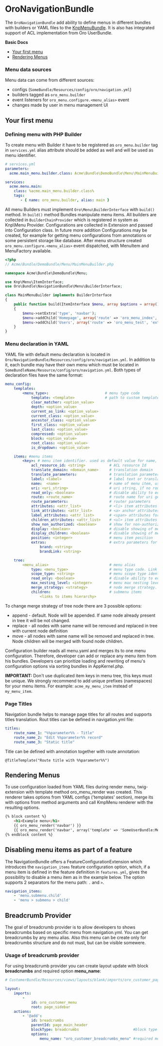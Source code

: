 OroNavigationBundle
===================

The `OroNavigationBundle` add ability to define menus in different bundles with builders or YAML files
to the [KnpMenuBundle](https://github.com/KnpLabs/KnpMenuBundle). It is also has integrated support of
ACL implementation from Oro UserBundle.

**Basic Docs**

* [Your first menu](#first-menu)
* [Rendering Menus](#rendering-menus)

<a name="first-menu"></a>

### Menu data sources

Menu data can come from different sources:

* configs (`SomeBundle/Resources/config/oro/navigation.yml`)
* builders tagged as `oro_menu.builder`
* event listeners for `oro_menu.configure.<menu_alias>` event
* changes made by user in menu management UI

## Your first menu

### Defining menu with PHP Builder

To create menu with Builder it have to be registered as `oro_menu.builder` tag in `services.yml`
alias attribute should be added as well and will be used as menu identifier.

```yaml
# services.yml
parameters:
  acme.main_menu.builder.class: Acme\Bundle\DemoBundle\Menu\MainMenuBuilder

services:
  acme.menu.main:
    class: %acme.main_menu.builder.class%
    tags:
       - { name: oro_menu.builder, alias: main }
```

All menu Builders must implement `Oro\Menu\BuilderInterface` with `build()` method. In `build()` method Bundles manipulate
menu items. All builders are collected in `BuilderChainProvider` which is registered in system as Knp\Menu Provider.
Configurations are collected in Extension and passed into Configuration class. In future more
addition Configurations may be created, for example for getting menu configurations from annotations or some persistent
storage like database. After menu structure created `oro_menu.configure.<menu_alias>` event dispatched, with MenuItem
and MenuFactory available.

``` php
<?php
// Acme/Bundle/DemoBundle/Menu/MainMenuBuilder.php

namespace Acme\Bundle\DemoBundle\Menu;

use Knp\Menu\ItemInterface;
use Oro\Bundle\NavigationBundle\Menu\BuilderInterface;

class MainMenuBuilder implements BuilderInterface
{
    public function build(ItemInterface $menu, array $options = array(), $alias = null)
    {
        $menu->setExtra('type', 'navbar');
        $menu->addChild('Homepage', array('route' => 'oro_menu_index', 'extras' => array('position' => 10)));
        $menu->addChild('Users', array('route' => 'oro_menu_test', 'extras' => array('position' => 2)));
    }
}
```

### Menu declaration in YAML

YAML file with default menu declaration is located in `Oro/NavigationBundle/Resources/config/oro/navigation.yml`.
In addition to it, each bundle may have their own menu which must be located in `SomeBundleName/Resource/config/oro/navigation.yml`.
Both types of declaration files have the same format:

```yaml
menu_config:
    templates:
        <menu_type>:                          # menu type code
            template: <template>              # path to custom template for renderer
            clear_matcher: <option_value>
            depth: <option_value>
            current_as_link: <option_value>
            current_class: <option_value>
            ancestor_class: <option_value>
            first_class: <option_value>
            last_class: <option_value>
            compressed: <option_value>
            block: <option_value>
            root_class: <option_value>
            is_dropdown: <option_value>

    items: #menu items
        <key>: # menu item identifier. used as default value for name, route and label, if it not set in options
            acl_resource_id: <string>           # ACL resource Id
            translate_domain: <domain_name>     # translation domain
            translate_parameters:               # translation parameters
            label: <label>                      # label text or translation string template
            name:  <name>                       # name of menu item, used as default for route
            uri: <uri_string>                   # uri string, if no route parameter set
            read_only: <boolean>                # disable ability to edit menu item in UI
            route: <route_name>                 # route name for uri generation, if not set and uri not set - loads from key
            route_parameters:                   # router parameters
            attributes: <attr_list>             # <li> item attributes
            link_attributes: <attr_list>        # <a> anchor attributes
            label_attributes: <attr_list>       # <span> attributes for text items without link
            children_attributes: <attr_list>    # <ul> item attributes for nested lists
            show_non_authorized: <boolean>      # show for non-authorized users
            display: <boolean>                  # disable showing of menu item
            display_children: <boolean>         # disable showing of menu item children
            position: <integer>                 # menu item position
            extras:                             # extra parameters for container renderer
                brand: <string>
                brandLink: <string>

    tree:
        <menu_alias>                            # menu alias
            type: <menu_type>                   # menu type code. Link to menu template section.
            scope_type: <string>                # menu scope type identifier
            read_only: <boolean>                # disable ability to edit menu in UI
            max_nesting_level: <integer>        # menu max nesting level
            merge_strategy: <strategy>          # node merge strategy. possible strategies are append|replace|move
            children:                           # submenu items
                <links to items hierarchy>
```

To change merge strategy of tree node there are 3 possible options:
 - append - default. Node will be appended. If same node already present in tree it will be not changed.
 - replace - all nodes with same name will be removed and replaced in tree with current node definition
 - move - all nodes with same name will be removed and replaced in tree. Node children will be merged with found node children.

Configuration builder reads all menu.yaml and merges its to one menu configuration. Therefore, developer can add or
replace any menu item from his bundles. Developers can prioritize loading and rewriting of menu's configuration
options via sorting bundles in AppKernel.php.

**IMPORTANT:**  Don't use duplicated item keys in menu tree, this keys must be unique. We strongly recommend to add unique prefixes (namespaces) for your menu items.
For example: `acme_my_menu_item` instead of `my_menu_item`.

### Page Titles

Navigation bundle helps to manage page titles for all routes and supports titles translation.
Rout titles can be defined in navigation.yml file:

```yaml
titles:
    route_name_1: "%%parameter%% - Title"
    route_name_2: "Edit %%parameter%% record"
    route_name_3: "Static title"
```

Title can be defined with annotation together with route annotation:

```
@TitleTemplate("Route title with %%parameter%%")
```

## Rendering Menus

To use configuration loaded from YAML files during render menu, twig-extension with template method oro_menu_render
was created. This renderer takes options from YAML configs ('templates' section), merge its with options from method
arguments and call KmpMenu renderer with the resulting options.

```html
{% block content %}
    <h1>Example menu</h1>
    {{ oro_menu_render('navbar') }}
    {{ oro_menu_render('navbar', array('template' => 'SomeUserBundle:Menu:customdesign.html.twig')) }}
{% endblock content %}
```

## Disabling menu items as part of a feature

The NavigationBundle offers a FeatureConfigurationExtension which introduces the ``navigation_items`` feature configuration
option, which, if a menu item is defined in the feature definition in ``features.yml``, gives the possibility to disable a
menu item as in the example below.
The option supports 2 separators for the menu path: ``.`` and `` > ``.

```yaml
navigation_items:
    - 'menu.submenu.child'
    - 'menu > submenu > child'
```

## Breadcrumb Provider

The goal of breadcrumb provider is to allow developers to shows breadcrumbs based on specific menu from navigation.yml.
You can get breadcrumbs by any menu alias. Also this menu can be create only for breadcrumbs structure and do not must, but can be visible somewere.

### Usage of breadcrumb provider

For using breadcrumb provider you can create layout update with block **breadcrumbs** and required option **menu_name**:

```yml
# CustomerBundle/Resources/views/layouts/blank/imports/oro_customer_page/oro_customer_page.yml

layout:
    imports:
        -
            id: oro_customer_menu
            root: page_sidebar
    actions:
        - '@add':
            id: breadcrumbs
            parentId: page_main_header
            blockType: breadcrumbs                         #block type
            options:
                menu_name: "oro_customer_breadcrumbs_menu" #required menu alias
```
